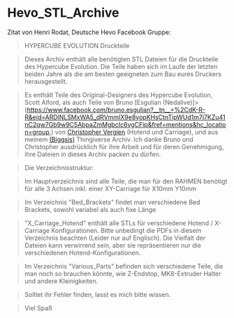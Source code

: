 # Hevo_STL_Archive


Zitat von Henri Rodat, Deutsche Hevo Facebook Gruppe: 

> HYPERCUBE EVOLUTION Druckteile

>Dieses Archiv enthält alle benötigten STL Dateien für die Druckteile des Hypercube Evolution.
>Die Teile haben sich im Laufe der letzten beiden Jahre als die am besten geeigneten zum Bau eures Druckers herausgestellt.

>Es enthält Teile des Original-Designers des Hypercube Evolution, Scott Alford, als auch Teile von Bruno [Esgulian (Nedalive)]>(https://www.facebook.com/bruno.esgulian?__tn__=%2CdK-R-R&eid=ARDlNLSMxWA5_dRVmmIX9e8yopKHsCtnTipWUd1m7i7KZu41nC2qw7Gb9w9C5AbpaZmMgbcIc6vgCFip&fref=mentions&hc_location=group,)
>von [Christopher Vergien](https://www.facebook.com/chris.vergien?__tn__=%2CdK-R-R&eid=ARC_IAj2ZPFuJH1KJizvs6qaXkJgJV-GmWHCp->StiPf7KzWSVboxQ-_mcufvmX_1cf3UBDpQnwe57QeS&fref=mentions&hc_location=group) (Hotend und Carriage), und aus meinem [(Biggsis)](https://www.thingiverse.com/Biggsis/designs) Thingiverse Archiv. Ich danke Bruno und Christopher ausdrücklich für ihre Arbeit
>und für deren Genehmigung, ihre Dateien in dieses Archiv packen zu dürfen.

>Die Verzeichnisstruktur:

>Im Hauptverzeichnis sind alle Teile, die man für den RAHMEN benötigt für alle 3 Achsen inkl. einer XY-Carriage für X10mm Y10mm

>Im Verzeichnis "Bed_Brackets" findet man verschiedene Bed Brackets, sowohl variabel als auch fixe Länge

>"X_Carriage_Hotend" enthält alle STLs für verschiedene Hotend / X-Carriage Konfigurationen. Bitte unbedingt die PDFs in diesem Verzeichnis beachten (Leider nur auf Englisch). Die Vielfalt der Dateien kann verwirrend sein, aber sie repräsentieren nur die verschiedenen Hotend-Konfigurationen.

>Im Verzeichnis "Various_Parts" befinden sich verschiedene Teile, die man noch so brauchen könnte, wie Z-Endstop, MK8-Extruder Halter und andere Kleinigkeiten.

>Solltet ihr Fehler finden, lasst es mich bitte wissen.

>Viel Spaß
